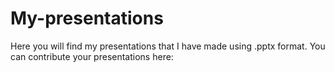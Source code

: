 # My-presentations
Here you will find my presentations that I have made using .pptx format.
You can contribute your presentations here: 

